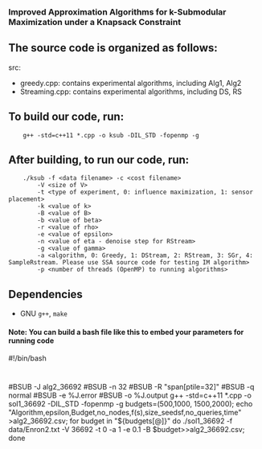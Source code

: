 ### Improved Approximation Algorithms for k-Submodular Maximization under a Knapsack Constraint
## The source code is organized as follows:
src:
- greedy.cpp: contains experimental algorithms, including Alg1, Alg2
- Streaming.cpp: contains experimental algorithms, including DS, RS

## To build our code, run:

```
	g++ -std=c++11 *.cpp -o ksub -DIL_STD -fopenmp -g
```

## After building, to run our code, run:

```
	./ksub -f <data filename> -c <cost filename>
		-V <size of V>
		-t <type of experiment, 0: influence maximization, 1: sensor placement>
		-k <value of k>
		-B <value of B>
		-b <value of beta>
		-r <value of rho>
		-e <value of epsilon>
		-n <value of eta - denoise step for RStream>
		-g <value of gamma>
		-a <algorithm, 0: Greedy, 1: DStream, 2: RStream, 3: SGr, 4: SampleRstream. Please use SSA source code for testing IM algorithm>
		-p <number of threads (OpenMP) to running algorithms>
```

## Dependencies
- GNU `g++`, `make`
#### Note: You can build a bash file like this to embed your parameters for running code
#!/bin/bash
#
#BSUB -J alg2_36692
#BSUB -n 32
#BSUB -R "span[ptile=32]"
#BSUB -q normal
#BSUB -e %J.error
#BSUB -o %J.output
g++ -std=c++11 *.cpp -o sol1_36692 -DIL_STD -fopenmp -g
budgets=(500,1000, 1500,2000);
echo "Algorithm,epsilon,Budget,no_nodes,f(s),size_seedsf,no_queries,time" >alg2_36692.csv;
for budget in "${budgets[@]}"
do
  	./sol1_36692 -f data/Enron2.txt -V 36692 -t 0 -a 1 -e 0.1 -B $budget>>alg2_36692.csv;
done
